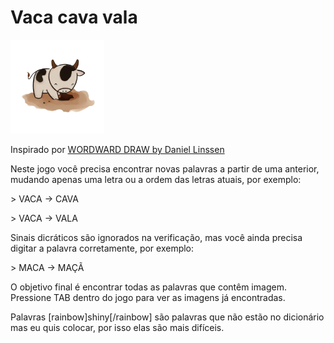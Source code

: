# Vaca cava vala

<img src="logo.webp" alt="logo" width="150"/>

Inspirado por [WORDWARD DRAW by Daniel Linssen](https://managore.itch.io/wordward-draw)

Neste jogo você precisa encontrar novas palavras a partir de uma anterior, mudando apenas uma letra ou a ordem das letras atuais, por exemplo:

\> VACA -> CAVA

\> VACA -> VALA

Sinais dicráticos são ignorados na verificação, mas você ainda precisa digitar a palavra corretamente, por exemplo:

\> MACA -> MAÇÃ

O objetivo final é encontrar todas as palavras que contêm imagem.
Pressione TAB dentro do jogo para ver as imagens já encontradas.

Palavras [rainbow]shiny[/rainbow] são palavras que não estão no dicionário mas eu quis colocar, por isso elas são mais difíceis.
